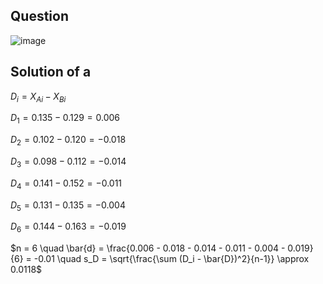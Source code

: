 ## Question

![image](https://github.com/user-attachments/assets/015831b0-d1ba-4bea-81ac-fc10b8e1c30e)

## Solution of a

$D_i = X_{Ai} - X_{Bi}$

$D_1 = 0.135 - 0.129 = 0.006$

$D_2 = 0.102 - 0.120 = -0.018$

$D_3 = 0.098 - 0.112 = -0.014$

$D_4 = 0.141 - 0.152 = -0.011$

$D_5 = 0.131 - 0.135 = -0.004$

$D_6 = 0.144 - 0.163 = -0.019$

$n = 6 \quad \bar{d} = \frac{0.006 - 0.018 - 0.014 - 0.011 - 0.004 - 0.019}{6} = -0.01 \quad s_D = \sqrt{\frac{\sum (D_i - \bar{D})^2}{n-1}} \approx 0.0118$

